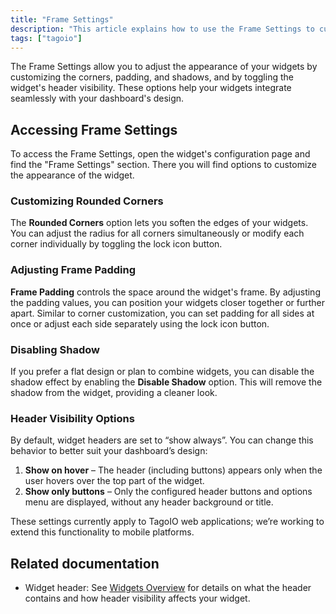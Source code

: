 ```yaml
---
title: "Frame Settings"
description: "This article explains how to use the Frame Settings to customize the appearance of widgets — including corners, padding, shadows, and header visibility — and how to access these options from a widget's configuration page."
tags: ["tagoio"]
---
```

The Frame Settings allow you to adjust the appearance of your widgets by customizing the corners, padding, and shadows, and by toggling the widget's header visibility. These options help your widgets integrate seamlessly with your dashboard's design.

<!-- Image placeholder removed for build -->

## Accessing Frame Settings
To access the Frame Settings, open the widget's configuration page and find the "Frame Settings" section. There you will find options to customize the appearance of the widget.

### Customizing Rounded Corners
The **Rounded Corners** option lets you soften the edges of your widgets. You can adjust the radius for all corners simultaneously or modify each corner individually by toggling the lock icon button.

### Adjusting Frame Padding
**Frame Padding** controls the space around the widget's frame. By adjusting the padding values, you can position your widgets closer together or further apart. Similar to corner customization, you can set padding for all sides at once or adjust each side separately using the lock icon button.

### Disabling Shadow
If you prefer a flat design or plan to combine widgets, you can disable the shadow effect by enabling the **Disable Shadow** option. This will remove the shadow from the widget, providing a cleaner look.

### Header Visibility Options
By default, widget headers are set to “show always”. You can change this behavior to better suit your dashboard’s design:

1. **Show on hover** – The header (including buttons) appears only when the user hovers over the top part of the widget.
2. **Show only buttons** – Only the configured header buttons and options menu are displayed, without any header background or title.

These settings currently apply to TagoIO web applications; we’re working to extend this functionality to mobile platforms.

<!-- Image placeholder removed for build -->

## Related documentation
- Widget header: See [Widgets Overview](widgets/index) for details on what the header contains and how header visibility affects your widget.